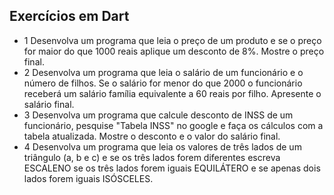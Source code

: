 ## Exercícios em Dart
- 1 Desenvolva um programa que leia o preço de um produto e se o preço for maior do que 1000 reais aplique um desconto de 8%. Mostre o preço final.
- 2 Desenvolva um programa que leia o salário de um funcionário e o número de filhos. Se o salário for menor do que 2000 o funcionário receberá um salário família equivalente a 60 reais por filho. Apresente o salário final.
- 3 Desenvolva um programa que calcule desconto de INSS de um funcionário, pesquise "Tabela INSS" no google e faça os cálculos com a tabela atualizada. Mostre o desconto e o valor do salário final.
- 4 Desenvolva um programa que leia os valores de três lados de um triângulo (a, b e c) e se os três lados forem diferentes escreva ESCALENO se os três lados forem iguais EQUILÁTERO e se apenas dois lados forem iguais ISÓSCELES.